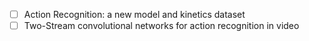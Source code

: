 - [ ] Action Recognition: a new model and kinetics dataset
- [ ] Two-Stream convolutional networks for action recognition in video
